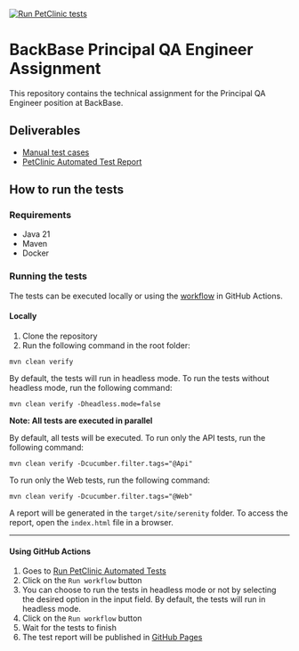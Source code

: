 [![Run PetClinic tests](https://github.com/ricardorlg/VetClinicTests/actions/workflows/build_and_test.yml/badge.svg)](https://github.com/ricardorlg/VetClinicTests/actions/workflows/build_and_test.yml)
# BackBase Principal QA Engineer Assignment 
This repository contains the technical assignment for the Principal QA Engineer position at BackBase.
## Deliverables
* [Manual test cases](manual_tests.md)
* [PetClinic Automated Test Report](https://ricardorlg.github.io/VetClinicTests/)

## How to run the tests

### Requirements
- Java 21
- Maven 
- Docker

### Running the tests
The tests can be executed locally or using the [workflow](.github/workflows/build_and_test.yml) in GitHub Actions.
#### Locally

1. Clone the repository
2. Run the following command in the root folder:
```shell
mvn clean verify
```
By default, the tests will run in headless mode. To run the tests without headless mode, run the following command:
```shell
mvn clean verify -Dheadless.mode=false
```
**Note: All tests are executed in parallel**

By default, all tests will be executed. To run only the API tests, run the following command:
```shell
mvn clean verify -Dcucumber.filter.tags="@Api"
```

To run only the Web tests, run the following command:
```shell
mvn clean verify -Dcucumber.filter.tags="@Web"
```
A report will be generated in the `target/site/serenity` folder. To access the report, open the `index.html` file in a browser.

___
#### Using GitHub Actions

1. Goes to [Run PetClinic Automated Tests](https://github.com/ricardorlg/VetClinicTests/actions/workflows/build_and_test.yml)
2. Click on the `Run workflow` button
3. You can choose to run the tests in headless mode or not by selecting the desired option in the input field. By default, the tests will run in headless mode.
4. Click on the `Run workflow` button
5. Wait for the tests to finish
6. The test report will be published in [GitHub Pages](https://ricardorlg.github.io/VetClinicTests/)